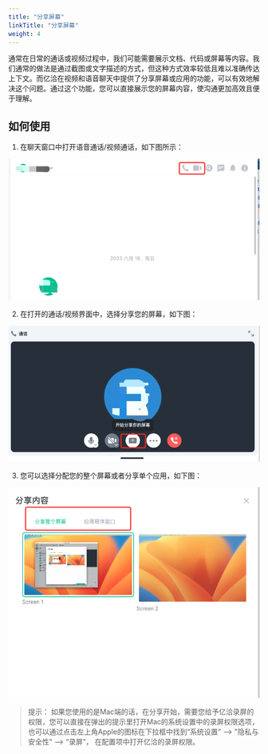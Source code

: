 ```yaml
---
title: "分享屏幕"
linkTitle: "分享屏幕"
weight: 4
---
```


通常在日常的通话或视频过程中，我们可能需要展示文档、代码或屏幕等内容。我们通常的做法是通过截图或文字描述的方式，但这种方式效率较低且难以准确传达上下文。而亿洽在视频和语音聊天中提供了分享屏幕或应用的功能，可以有效地解决这个问题。通过这个功能，您可以直接展示您的屏幕内容，使沟通更加高效且便于理解。

## 如何使用

1. 在聊天窗口中打开语音通话/视频通话，如下图所示：

![](media/share-screen-1.png)

2. 在打开的通话/视频界面中，选择分享您的屏幕，如下图：

![](media/share-screen-2.png)

3. 您可以选择分配您的整个屏幕或者分享单个应用，如下图：

![](media/share-screen-3.png)

>  提示：
>     如果您使用的是Mac端的话，在分享开始，需要您给予亿洽录屏的权限，您可以直接在弹出的提示里打开Mac的系统设置中的录屏权限选项，也可以通过点击左上角Apple的图标在下拉框中找到“系统设置” --> "隐私与安全性" --> “录屏”， 在配置项中打开亿洽的录屏权限。